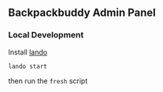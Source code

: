 ## Backpackbuddy Admin Panel

### Local Development
Install [lando](https://github.com/lando/lando/releases)

```
lando start
```

then run the `fresh` script
